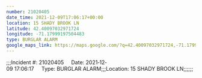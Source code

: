 ```yaml
---
number: 21020405
date_time: 2021-12-09T17:06:17+00:00
location: 15 SHADY BROOK LN
latitude: 42.40097032971724
longitude: -71.17999197504483
type: BURGLAR ALARM
google_maps_link: https://maps.google.com/?q=42.40097032971724,-71.17999197504483
---
```


;;;Incident #: 21020405     Date: 2021‐12‐09 17:06:17     Type: BURGLAR ALARM;;;Location: 15 SHADY BROOK LN;;;;;;
